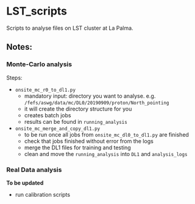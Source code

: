# LST_scripts
Scripts to analyse files on LST cluster at La Palma.   


## Notes:

### Monte-Carlo analysis

Steps:

- `onsite_mc_r0_to_dl1.py`
    - mandatory input: directory you want to analyse. e.g. 
    `/fefs/aswg/data/mc/DL0/20190909/proton/North_pointing`
    - it will create the directory structure for you
    - creates batch jobs
    - results can be found in `running_analysis`
- `onsite_mc_merge_and_copy_dl1.py`
    - to be run once all jobs from `onsite_mc_dl0_to_dl1.py` are finished
    - check that jobs finished without error from the logs
    - merge the DL1 files for training and testing
    - clean and move the `running_analysis` into `DL1` and `analysis_logs`

        
    
### Real Data analysis

**To be updated**

- run calibration scripts